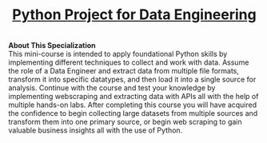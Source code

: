 <h1 align = "center"><a href = "https://www.coursera.org/learn/python-project-for-data-engineering" target="_blank">Python Project for Data Engineering </h1> </a>
<br>
<strong> About This Specialization </strong>
<br> 
This mini-course is intended to apply foundational Python skills by implementing different techniques to collect and work with data. Assume the role of a Data 
Engineer and extract data from multiple file formats, transform it into specific datatypes, and then load it into a single source for analysis. Continue with 
the course and test your knowledge by implementing webscraping and extracting data with APIs all with the help of multiple hands-on labs. After completing this 
course you will have acquired the confidence to begin collecting large datasets from multiple sources and transform them into one primary source, or begin web
scraping to gain valuable business insights all with the use of Python.

